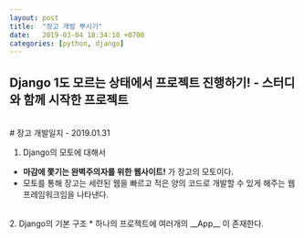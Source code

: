 ```yaml
---
layout: post
title:  "장고 개발 뿌시기"
date:   2019-03-04 18:34:10 +0700
categories: [python, django]
---
```


## Django 1도 모르는 상태에서 프로젝트 진행하기! - 스터디와 함께 시작한 프로젝트
<br>
# 장고 개발일지 - 2019.01.31

1. Django의 모토에 대해서
  * __마감에 쫓기는 완벽주의자를 위한 웹사이트!__ 가 장고의 모토이다.
  * 모토를 통해 장고는 세련된 웹을 빠르고 적은 양의 코드로 개발할 수 있게 해주는 웹 프레임워크임을 나타낸다.
<br>
2. Django의 기본 구조
  * 하나의 프로젝트에 여러개의 __App__ 이 존재한다.
    
